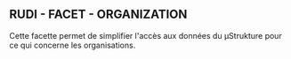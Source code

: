 ## RUDI - FACET - ORGANIZATION
Cette facette permet de simplifier l'accès aux données du µStrukture pour ce qui concerne les organisations.
